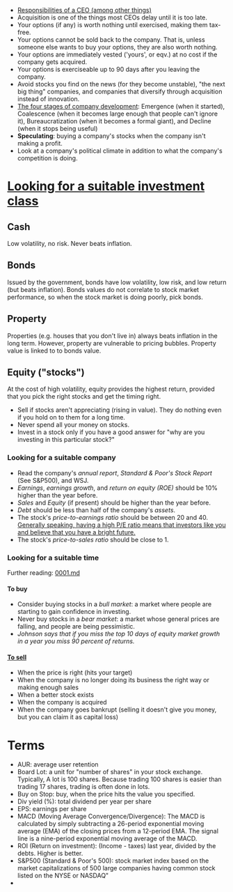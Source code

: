 * [Responsibilities of a CEO (among other things)](http://blog.staply.co/startup-legal-do-it-by-yourself)
* Acquisition is one of the things most CEOs delay until it is too late.
* Your options (if any) is worth nothing until exercised, making them tax-free.
* Your options cannot be sold back to the company. That is, unless someone else wants to buy your options, they are also worth nothing.
* Your options are immediately vested ('yours', or eqv.) at no cost if the company gets acquired.
* Your options is exerciseable up to 90 days after you leaving the company.
* Avoid stocks you find on the news (for they become unstable), "the next big thing" companies, and companies that diversify through acquisition instead of innovation.
* [The four stages of company development](http://takeaswig.com/the-end-of-the-facebook-era): Emergence (when it started), Coalescence (when it becomes large enough that people can't ignore it), Bureaucratization (when it becomes a formal giant), and Decline (when it stops being useful)
* **Speculating**: buying a company's stocks when the company isn't making a profit.
* Look at a company's political climate in addition to what the company's competition is doing.

# [Looking for a suitable investment class](http://www.iol.co.za/business/personal-finance/financial-planning/investments/investing-101-how-to-beat-inflation-1.1674984)

## Cash

Low volatility, no risk. Never beats inflation.

## Bonds

Issued by the government, bonds have low volatility, low risk, and low return (but beats inflation).
Bonds values do not correlate to stock market performance, so when the stock market is doing poorly, pick bonds.

## Property

Properties (e.g. houses that you don't live in) always beats inflation in the long term.
However, property are vulnerable to pricing bubbles.
Property value is linked to to bonds value.

## Equity ("stocks")

At the cost of high volatility, equity provides the highest return, provided that you pick the right stocks and get the timing right.

* Sell if stocks aren't appreciating (rising in value). They do nothing even if you hold on to them for a long time.
* Never spend all your money on stocks.
* Invest in a stock only if you have a good answer for "why are you investing in this particular stock?"

### Looking for a suitable company

* Read the company's *annual report*, *Standard & Poor's Stock Report* (See S&P500), and WSJ.
* *Earnings*, *earnings growth*, and *return on equity (ROE)* should be 10% higher than the year before.
* *Sales* and *Equity* (if present) should be higher than the year before.
* *Debt* should be less than half of the company's *assets*.
* The stock's *price-to-earnings ratio* should be between 20 and 40. [Generally speaking, having a high P/E ratio means that investors like you and believe that you have a bright future.](http://techcrunch.com/2014/07/05/the-new-fast-food/)
* The stock's *price-to-sales ratio* should be close to 1.

### Looking for a suitable time

Further reading: [0001.md](sources/0001.md)

#### To buy

* Consider buying stocks in a *bull market*: a market where people are starting to gain confidence in investing.
* Never buy stocks in a *bear market*: a market whose general prices are falling, and people are being pessimistic.
* *Johnson says that if you miss the top 10 days of equity market growth in a year you miss 90 percent of returns.*

#### [To sell](http://www.investopedia.com/financial-edge/0412/5-tips-on-when-to-sell-your-stock.aspx)

* When the price is right (hits your target)
* When the company is no longer doing its business the right way or making enough sales
* When a better stock exists
* When the company is acquired
* When the company goes bankrupt (selling it doesn't give you money, but you can claim it as capital loss)

# Terms

* AUR: average user retention
* Board Lot: a unit for "number of shares" in your stock exchange. Typically, A lot is 100 shares. Because trading 100 shares is easier than trading 17 shares, trading is often done in lots.
* Buy on Stop: buy, when the price hits the value you specified.
* Div yield (%): total dividend per year per share
* EPS: earnings per share
* MACD (Moving Average Convergence/Divergence): The MACD is calculated by simply subtracting a 26-period exponential moving average (EMA) of the closing prices from a 12-period EMA. The signal line is a nine-period exponential moving average of the MACD.
* ROI (Return on investment): (Income - taxes) last year, divided by the debts. Higher is better.
* S&P500 (Standard & Poor's 500): stock market index based on the market capitalizations of 500 large companies having common stock listed on the NYSE or NASDAQ"
* 